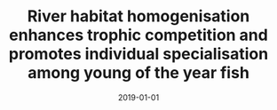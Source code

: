 ﻿---
title: "River habitat homogenisation enhances trophic competition and promotes individual specialisation among young of the year fish"
date: 2019-01-01
publishDate: 2020-02-22T09:51:32.657096Z
authors: ["Adrien Latli", "Loïc N. Michel", "Gilles Lepoint", "Patrick Kestemont"]
publication_types: ["2"]
abstract: ""
featured: false
publication: "*Freshwater Biology*"
tags: []
url_pdf: "http://doi.wiley.com/10.1111/fwb.13239"
doi: "10.1111/fwb.13239"
---

